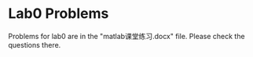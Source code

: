 # Lab0 Problems
Problems for lab0 are in the "matlab课堂练习.docx" file. Please check the questions there.
